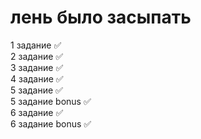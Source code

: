 # лень было засыпать

1 задание ✅  
2 задание ✅  
3 задание ✅  
4 задание ✅  
5 задание ✅  
5 задание bonus ✅  
6 задание ✅  
6 задание bonus ✅  
